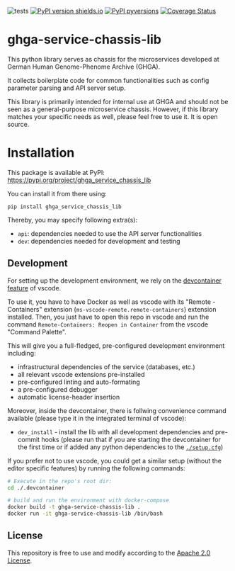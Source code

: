 ![tests](https://github.com/ghga-de/ghga-service-chassis-lib/actions/workflows/unit_and_int_tests.yaml/badge.svg)
[![PyPI version shields.io](https://img.shields.io/pypi/v/ghga_service_chassis_lib.svg)](https://pypi.python.org/pypi/ghga_service_chassis_lib/)
[![PyPI pyversions](https://img.shields.io/pypi/pyversions/ghga_service_chassis_lib.svg)](https://pypi.python.org/pypi/ghga_service_chassis_lib/)
[![Coverage Status](https://coveralls.io/repos/github/ghga-de/ghga_service_chassis_lib/badge.svg?branch=main)](https://coveralls.io/github/ghga-de/ghga_service_chassis_lib?branch=main)

# ghga-service-chassis-lib
This python library serves as chassis for the microservices developed at
German Human Genome-Phenome Archive (GHGA).

It collects boilerplate code for common functionalities such as config
parameter parsing and API server setup.

This library is primarily intended for internal use at GHGA and should
not be seen as a general-purpose microservice chassis.
However, if this library matches your specific needs as well,
please feel free to use it. It is open source.

# Installation
This package is available at PyPI:
https://pypi.org/project/ghga_service_chassis_lib

You can install it from there using:
```
pip install ghga_service_chassis_lib
```

Thereby, you may specify following extra(s):
- `api`: dependencies needed to use the API server functionalities
- `dev`: dependencies needed for development and testing

## Development
For setting up the development environment, we rely on the
[devcontainer feature](https://code.visualstudio.com/docs/remote/containers) of vscode.

To use it, you have to have Docker as well as vscode with its "Remote - Containers" extension (`ms-vscode-remote.remote-containers`) extension installed.
Then, you just have to open this repo in vscode and run the command
`Remote-Containers: Reopen in Container` from the vscode "Command Palette".

This will give you a full-fledged, pre-configured development environment including:
- infrastructural dependencies of the service (databases, etc.)
- all relevant vscode extensions pre-installed
- pre-configured linting and auto-formating
- a pre-configured debugger
- automatic license-header insertion

Moreover, inside the devcontainer, there is follwing convenience command available
(please type it in the integrated terminal of vscode):
- `dev_install` - install the lib with all development dependencies and pre-commit hooks
(please run that if you are starting the devcontainer for the first time
or if added any python dependencies to the [`./setup.cfg`](./setup.cfg))

If you prefer not to use vscode, you could get a similar setup (without the editor specific features)
by running the following commands:
``` bash
# Execute in the repo's root dir:
cd ./.devcontainer

# build and run the environment with docker-compose
docker build -t ghga-service-chassis-lib .
docker run -it ghga-service-chassis-lib /bin/bash

```

## License
This repository is free to use and modify according to the [Apache 2.0 License](./LICENSE).
